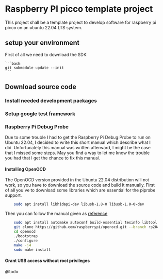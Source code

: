 # Raspberry PI picco template project

This project shall be a template project to develop software for raspberry pi picco on an ubuntu 22.04 LTS system.

## setup your environment

First of all we need to download the SDK

    ```bash
    git submodule update --init
    ```

## Download source code

### Install needed development packages

### Setup google test framework

### Raspberry Pi Debug Probe

Due to some trouble I had to get the Raspberry Pi Debug Probe to run on Ubuntu 22.04, I decided to write this short manual which describe what I did. Unfortunately this manual was written afterward, I might be the case that I missed some steps. May you find a way to let me know the trouble you had that I get the chance to fix this manual.

#### Installing OpenOCD

The OpenOCD version provided in the Ubuntu 22.04 distribution will not work, so you have to download the source code and build it manually. First of all you've to download some libraries which are essential for the piprobe support.

```bash
    sudo apt install libhidapi-dev libusb-1.0-0 libusb-1.0-0-dev
```

Then you can follow the manual given as [reference][id1]

```bash
    sudo apt install automake autoconf build-essential texinfo libtool libftdi-dev libusb-1.0-0-dev
    git clone https://github.com/raspberrypi/openocd.git --branch rp2040 --depth=1 --no-single-branch
    cd openocd
    ./bootstrap
    ./configure
    make -j4
    sudo make install
```

[id1]: https://www.raspberrypi.com/documentation/microcontrollers/debug-probe.html#installing-gdb

#### Grant USB access without root privileges

@todo
